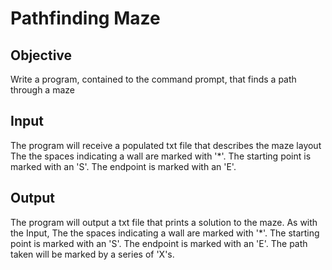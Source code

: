 # Pathfinding Maze

## Objective
Write a program, contained to the command prompt, that finds a path through a maze

## Input
The program will receive a populated txt file that describes the maze layout
The the spaces indicating a wall are marked with '*'.
The starting point is marked with an 'S'.
The endpoint is marked with an 'E'.

## Output
The program will output a txt file that prints a solution to the maze.
As with the Input, 
The the spaces indicating a wall are marked with '*'.
The starting point is marked with an 'S'.
The endpoint is marked with an 'E'.
The path taken will be marked by a series of 'X's.
